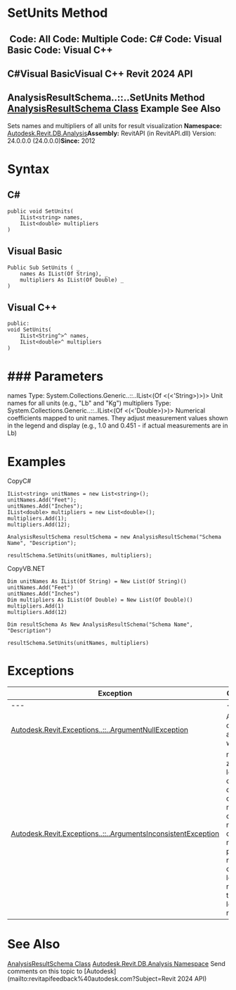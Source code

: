 # SetUnits Method

﻿
 Code: All Code: Multiple Code: C# Code: Visual Basic Code: Visual C++   
---  
C#Visual BasicVisual C++
Revit 2024 API  
---  
AnalysisResultSchema..::..SetUnits Method   
[AnalysisResultSchema Class](90969170-ac45-68e6-2527-f6fba5b3f7ae.md "AnalysisResultSchema Class") Example See Also  
---  
Sets names and multipliers of all units for result visualization 
**Namespace:** [Autodesk.Revit.DB.Analysis](958e2e12-587d-f188-5d7b-f13d7dbfdf48.md "Autodesk.Revit.DB.Analysis Namespace")**Assembly:** RevitAPI (in RevitAPI.dll) Version: 24.0.0.0 (24.0.0.0)**Since:** 2012 
# Syntax
C#  
---  
```text
public void SetUnits(
	IList<string> names,
	IList<double> multipliers
)
```
  
Visual Basic  
---  
```text
Public Sub SetUnits ( _
	names As IList(Of String), _
	multipliers As IList(Of Double) _
)
```
  
Visual C++  
---  
```text
public:
void SetUnits(
	IList<String^>^ names, 
	IList<double>^ multipliers
)
```
  
# ### Parameters
names
    Type: System.Collections.Generic..::..IList<(Of <(<'String>)>)> Unit names for all units (e.g., "Lb" and "Kg") 
multipliers
    Type: System.Collections.Generic..::..IList<(Of <(<'Double>)>)> Numerical coefficients mapped to unit names. They adjust measurement values shown in the legend and display (e.g., 1.0 and 0.451 - if actual measurements are in Lb) 
# Examples
CopyC#
```text
IList<string> unitNames = new List<string>();
unitNames.Add("Feet");
unitNames.Add("Inches");
IList<double> multipliers = new List<double>();
multipliers.Add(1);
multipliers.Add(12);

AnalysisResultSchema resultSchema = new AnalysisResultSchema("Schema Name", "Description");

resultSchema.SetUnits(unitNames, multipliers);
```

CopyVB.NET
```text
Dim unitNames As IList(Of String) = New List(Of String)()
unitNames.Add("Feet")
unitNames.Add("Inches")
Dim multipliers As IList(Of Double) = New List(Of Double)()
multipliers.Add(1)
multipliers.Add(12)

Dim resultSchema As New AnalysisResultSchema("Schema Name", "Description")

resultSchema.SetUnits(unitNames, multipliers)
```

# Exceptions
| Exception | Condition |
| --- | --- |
| --- | --- |
| [Autodesk.Revit.Exceptions..::..ArgumentNullException](631e1424-60f4-929b-4e52-dda9dcd26316.md "ArgumentNullException Class") | A non-optional argument was null |
| [Autodesk.Revit.Exceptions..::..ArgumentsInconsistentException](05972c68-fa6d-3a83-d720-ad84fbc4780f.md "ArgumentsInconsistentException Class") | names is zero-length or contains duplicate or empty names -or- multipliers contains non-positive numbers, or its length is not equal to the length of names |

# See Also
[AnalysisResultSchema Class](90969170-ac45-68e6-2527-f6fba5b3f7ae.md "AnalysisResultSchema Class")
[Autodesk.Revit.DB.Analysis Namespace](958e2e12-587d-f188-5d7b-f13d7dbfdf48.md "Autodesk.Revit.DB.Analysis Namespace")
Send comments on this topic to [Autodesk](mailto:revitapifeedback%40autodesk.com?Subject=Revit 2024 API)